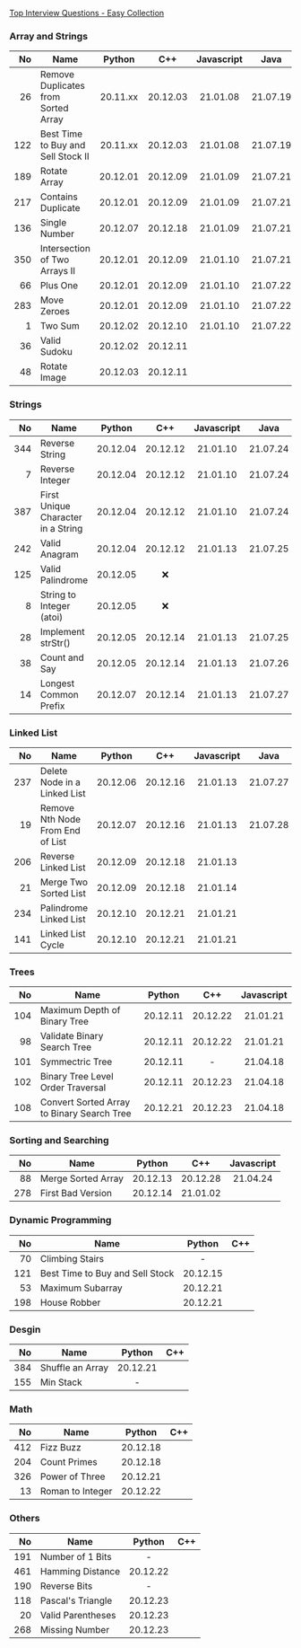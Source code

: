 [Top Interview Questions - Easy Collection](https://leetcode.com/explore/interview/card/top-interview-questions-easy/)

### Array and Strings

|  No | Name                                |  Python  |   C++    | Javascript |   Java   |
|----:|-------------------------------------|:--------:|:--------:|:----------:|:--------:|
|  26 | Remove Duplicates from Sorted Array | 20.11.xx | 20.12.03 |  21.01.08  | 21.07.19 |
| 122 | Best Time to Buy and Sell Stock II  | 20.11.xx | 20.12.03 |  21.01.08  | 21.07.19 |
| 189 | Rotate Array                        | 20.12.01 | 20.12.09 |  21.01.09  | 21.07.21 |
| 217 | Contains Duplicate                  | 20.12.01 | 20.12.09 |  21.01.09  | 21.07.21 |
| 136 | Single Number                       | 20.12.07 | 20.12.18 |  21.01.09  | 21.07.21 |
| 350 | Intersection of Two Arrays II       | 20.12.01 | 20.12.09 |  21.01.10  | 21.07.21 |
|  66 | Plus One                            | 20.12.01 | 20.12.09 |  21.01.10  | 21.07.22 |
| 283 | Move Zeroes                         | 20.12.01 | 20.12.09 |  21.01.10  | 21.07.22 |
|   1 | Two Sum                             | 20.12.02 | 20.12.10 |  21.01.10  | 21.07.22 |
|  36 | Valid Sudoku                        | 20.12.02 | 20.12.11 |            |          |
|  48 | Rotate Image                        | 20.12.03 | 20.12.11 |            |          |

### Strings

|  No | Name                               |  Python  |   C++    | Javascript |   Java   |
|----:|------------------------------------|:--------:|:--------:|:----------:|:--------:|
| 344 | Reverse String                     | 20.12.04 | 20.12.12 |  21.01.10  | 21.07.24 |
|   7 | Reverse Integer                    | 20.12.04 | 20.12.12 |  21.01.10  | 21.07.24 |
| 387 | First Unique Character in a String | 20.12.04 | 20.12.12 |  21.01.10  | 21.07.24 |
| 242 | Valid Anagram                      | 20.12.04 | 20.12.12 |  21.01.13  | 21.07.25 |
| 125 | Valid Palindrome                   | 20.12.05 |   :x:    |            |          |
|   8 | String to Integer (atoi)           | 20.12.05 |   :x:    |            |          |
|  28 | Implement strStr()                 | 20.12.05 | 20.12.14 |  21.01.13  | 21.07.25 |
|  38 | Count and Say                      | 20.12.05 | 20.12.14 |  21.01.13  | 21.07.26 |
|  14 | Longest Common Prefix              | 20.12.07 | 20.12.14 |  21.01.13  | 21.07.27 |

### Linked List

|  No | Name                             |  Python  |   C++    | Javascript |   Java   |
|----:|----------------------------------|:--------:|:--------:|:----------:|:--------:|
| 237 | Delete Node in a Linked List     | 20.12.06 | 20.12.16 |  21.01.13  | 21.07.27 |
|  19 | Remove Nth Node From End of List | 20.12.07 | 20.12.16 |  21.01.13  | 21.07.28 |
| 206 | Reverse Linked List              | 20.12.09 | 20.12.18 |  21.01.13  |          |
|  21 | Merge Two Sorted List            | 20.12.09 | 20.12.18 |  21.01.14  |          |
| 234 | Palindrome Linked List           | 20.12.10 | 20.12.21 |  21.01.21  |          |
| 141 | Linked List Cycle                | 20.12.10 | 20.12.21 |  21.01.21  |          |

### Trees

|  No | Name                                       |  Python  |   C++    | Javascript |
|----:|--------------------------------------------|:--------:|:--------:|:----------:|
| 104 | Maximum Depth of Binary Tree               | 20.12.11 | 20.12.22 |  21.01.21  |
|  98 | Validate Binary Search Tree                | 20.12.11 | 20.12.22 |  21.01.21  |
| 101 | Symmectric Tree                            | 20.12.11 |    -     |  21.04.18  |
| 102 | Binary Tree Level Order Traversal          | 20.12.11 | 20.12.23 |  21.04.18  |
| 108 | Convert Sorted Array to Binary Search Tree | 20.12.21 | 20.12.23 |  21.04.18  |

### Sorting and Searching

|  No | Name               |  Python  |   C++    | Javascript |
|----:|--------------------|:--------:|:--------:|:----------:|
|  88 | Merge Sorted Array | 20.12.13 | 20.12.28 |  21.04.24  |
| 278 | First Bad Version  | 20.12.14 | 21.01.02 |            |

### Dynamic Programming

|  No | Name                            |  Python  | C++ |
|----:|---------------------------------|:--------:|:---:|
|  70 | Climbing Stairs                 |    -     |     |
| 121 | Best Time to Buy and Sell Stock | 20.12.15 |     |
|  53 | Maximum Subarray                | 20.12.21 |     |
| 198 | House Robber                    | 20.12.21 |     |

### Desgin

|  No | Name             |  Python  | C++ |
|----:|------------------|:--------:|:---:|
| 384 | Shuffle an Array | 20.12.21 |     |
| 155 | Min Stack        |    -     |     |

### Math

|  No | Name             |  Python  | C++ |
|----:|------------------|:--------:|:---:|
| 412 | Fizz Buzz        | 20.12.18 |     |
| 204 | Count Primes     | 20.12.18 |     |
| 326 | Power of Three   | 20.12.21 |     |
|  13 | Roman to Integer | 20.12.22 |     |

### Others

|  No | Name              |  Python  | C++ |
|----:|-------------------|:--------:|:---:|
| 191 | Number of 1 Bits  |    -     |     |
| 461 | Hamming Distance  | 20.12.22 |     |
| 190 | Reverse Bits      |    -     |     |
| 118 | Pascal's Triangle | 20.12.23 |     |
|  20 | Valid Parentheses | 20.12.23 |     |
| 268 | Missing Number    | 20.12.23 |     |